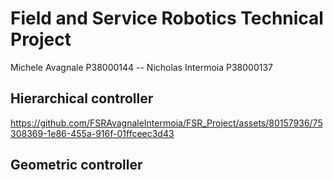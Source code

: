 # Field and Service Robotics Technical Project
Michele Avagnale P38000144 --
Nicholas Intermoia P38000137

## Hierarchical controller
https://github.com/FSRAvagnaleIntermoia/FSR_Project/assets/80157936/75308369-1e86-455a-916f-01ffceec3d43

## Geometric controller


